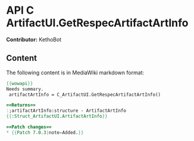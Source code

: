 # API C ArtifactUI.GetRespecArtifactArtInfo

**Contributor:** KethoBot

## Content

The following content is in MediaWiki markdown format:

```mediawiki
{{wowapi}}
Needs summary.
 artifactArtInfo = C_ArtifactUI.GetRespecArtifactArtInfo()

==Returns==
:;artifactArtInfo:structure - ArtifactArtInfo
{{:Struct_ArtifactUI.ArtifactArtInfo}}

==Patch changes==
* {{Patch 7.0.3|note=Added.}}
```